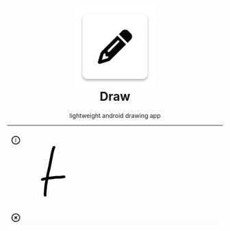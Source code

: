 <div align="center">
    <img  src=".gitassets/logo.png"> 
    <h1 style="margin-top: 0"> Draw </h1>
    <p>lightweight android drawing app</p>
    <hr>
    <img src=".gitassets/Screenrecorder.gif" >
</div>